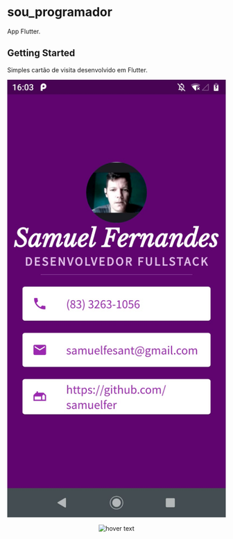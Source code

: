 # sou_programador

App Flutter.

## Getting Started

Simples cartão de visita desenvolvido em Flutter.

![alt text](https://github.com/samuelfer/cartao_visita_flutter/blob/master/img-app-carta-visita.jpeg)

<p align="center">
  <img src="[your_relative_path_here](https://github.com/samuelfer/cartao_visita_flutter/blob/master/img-app-carta-visita.jpeg)" width="350" title="hover text">
</p>
